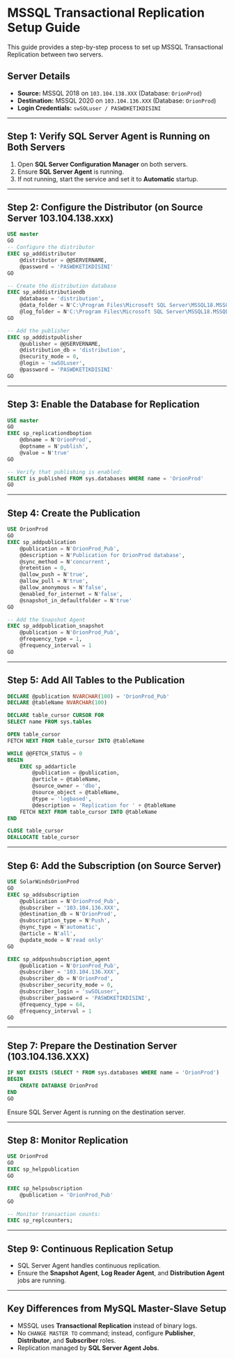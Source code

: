 
# MSSQL Transactional Replication Setup Guide

This guide provides a step-by-step process to set up MSSQL Transactional Replication between two servers.

## Server Details
- **Source:** MSSQL 2018 on `103.104.138.XXX` (Database: `OrionProd`)
- **Destination:** MSSQL 2020 on `103.104.136.XXX` (Database: `OrionProd`)
- **Login Credentials:** `swSOLuser / PASWDKETIKDISINI`

---

## Step 1: Verify SQL Server Agent is Running on Both Servers
1. Open **SQL Server Configuration Manager** on both servers.
2. Ensure **SQL Server Agent** is running.
3. If not running, start the service and set it to **Automatic** startup.

---

## Step 2: Configure the Distributor (on Source Server 103.104.138.xxx)

```sql
USE master
GO
-- Configure the distributor
EXEC sp_adddistributor 
    @distributor = @@SERVERNAME,
    @password = 'PASWDKETIKDISINI'
GO

-- Create the distribution database
EXEC sp_adddistributiondb 
    @database = 'distribution',
    @data_folder = N'C:\Program Files\Microsoft SQL Server\MSSQL18.MSSQLSERVER\MSSQL\DATA',
    @log_folder = N'C:\Program Files\Microsoft SQL Server\MSSQL18.MSSQLSERVER\MSSQL\DATA'
GO

-- Add the publisher
EXEC sp_adddistpublisher 
    @publisher = @@SERVERNAME,
    @distribution_db = 'distribution',
    @security_mode = 0,
    @login = 'swSOLuser',
    @password = 'PASWDKETIKDISINI'
GO
```

---

## Step 3: Enable the Database for Replication

```sql
USE master
GO
EXEC sp_replicationdboption 
    @dbname = N'OrionProd', 
    @optname = N'publish', 
    @value = N'true'
GO

-- Verify that publishing is enabled:
SELECT is_published FROM sys.databases WHERE name = 'OrionProd'
GO
```

---

## Step 4: Create the Publication

```sql
USE OrionProd
GO
EXEC sp_addpublication 
    @publication = N'OrionProd_Pub',
    @description = N'Publication for OrionProd database',
    @sync_method = N'concurrent',
    @retention = 0,
    @allow_push = N'true',
    @allow_pull = N'true',
    @allow_anonymous = N'false',
    @enabled_for_internet = N'false',
    @snapshot_in_defaultfolder = N'true'
GO

-- Add the Snapshot Agent
EXEC sp_addpublication_snapshot 
    @publication = N'OrionProd_Pub',
    @frequency_type = 1,
    @frequency_interval = 1
GO
```

---

## Step 5: Add All Tables to the Publication

```sql
DECLARE @publication NVARCHAR(100) = 'OrionProd_Pub'
DECLARE @tableName NVARCHAR(100)

DECLARE table_cursor CURSOR FOR
SELECT name FROM sys.tables

OPEN table_cursor
FETCH NEXT FROM table_cursor INTO @tableName

WHILE @@FETCH_STATUS = 0
BEGIN
    EXEC sp_addarticle 
        @publication = @publication,
        @article = @tableName,
        @source_owner = 'dbo',
        @source_object = @tableName,
        @type = 'logbased',
        @description = 'Replication for ' + @tableName
    FETCH NEXT FROM table_cursor INTO @tableName
END

CLOSE table_cursor
DEALLOCATE table_cursor
```

---

## Step 6: Add the Subscription (on Source Server)

```sql
USE SolarWindsOrionProd
GO
EXEC sp_addsubscription 
    @publication = N'OrionProd_Pub',
    @subscriber = '103.104.136.XXX',
    @destination_db = N'OrionProd',
    @subscription_type = N'Push',
    @sync_type = N'automatic',
    @article = N'all',
    @update_mode = N'read only'
GO

EXEC sp_addpushsubscription_agent 
    @publication = N'OrionProd_Pub',
    @subscriber = '103.104.136.XXX',
    @subscriber_db = N'OrionProd',
    @subscriber_security_mode = 0,
    @subscriber_login = 'swSOLuser',
    @subscriber_password = 'PASWDKETIKDISINI',
    @frequency_type = 64,
    @frequency_interval = 1
GO
```

---

## Step 7: Prepare the Destination Server (103.104.136.XXX)

```sql
IF NOT EXISTS (SELECT * FROM sys.databases WHERE name = 'OrionProd')
BEGIN
    CREATE DATABASE OrionProd
END
GO
```

Ensure SQL Server Agent is running on the destination server.

---

## Step 8: Monitor Replication

```sql
USE OrionProd
GO
EXEC sp_helppublication
GO

EXEC sp_helpsubscription 
    @publication = 'OrionProd_Pub'
GO

-- Monitor transaction counts:
EXEC sp_replcounters;
```

---

## Step 9: Continuous Replication Setup
- SQL Server Agent handles continuous replication.
- Ensure the **Snapshot Agent**, **Log Reader Agent**, and **Distribution Agent** jobs are running.

---

## Key Differences from MySQL Master-Slave Setup
- MSSQL uses **Transactional Replication** instead of binary logs.
- No `CHANGE MASTER TO` command; instead, configure **Publisher**, **Distributor**, and **Subscriber** roles.
- Replication managed by **SQL Server Agent Jobs**.
